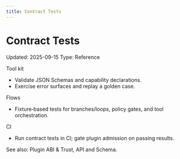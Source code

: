 ```yaml
---
title: Contract Tests
---
```


# Contract Tests
Updated: 2025-09-15
Type: Reference

Tool kit
- Validate JSON Schemas and capability declarations.
- Exercise error surfaces and replay a golden case.

Flows
- Fixture‑based tests for branches/loops, policy gates, and tool orchestration.

CI
- Run contract tests in CI; gate plugin admission on passing results.

See also: Plugin ABI & Trust, API and Schema.
